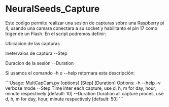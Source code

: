 # NeuralSeeds_Capture

Este codigo permite realizar una sesión de capturas sobre una Raspberry pi 4, usando una camara conectara a su socket y habilitanto el pin 17 como triger de un Flash.
En el script podremos definir:

Ubicacion de las capturas <Folder>

Inetervalos de captura --Step

Duracion de la sesión --Duration

Si usamos el comando -h o --help retornara esta descripción:

´´´Usage: MultCapCam.py [options] <Folder> [Step] [Duration]
Options:
  -h --help
  -v                 verbose mode
  --Step <int>       Time inter each capture, use d, h, m for day, hour, minute respectively [default: 10]
  --Duration <int>   Duration all capture proces, use d, h, m for day, hour, minute respectively [default: 50]
´´´
